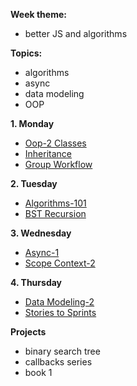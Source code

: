 **Week theme:**  
  * better JS and algorithms  


**Topics:**  
  * algorithms   
  * async  
  * data modeling   
  * OOP  
    

**1. Monday**   
  * [Oop-2 Classes](https://github.com/jankeLearning/content-md/blob/master/app-design/03-oop-2-classes.md)  
  * [Inheritance](https://github.com/jankeLearning/content-md/blob/master/js/03-inheritance.md)
  * [Group Workflow](https://github.com/jankeLearning/content-md/blob/master/git-workflow/03-group-workflow.md) 

**2. Tuesday**  
  * [Algorithms-101](https://github.com/jankeLearning/content-md/blob/master/algorithms/03-algorithms-101.md)  
  * [BST Recursion](https://github.com/jankeLearning/content-md/blob/master/algorithms/03-BST-recursion.md)  

**3. Wednesday**  
  * [Async-1](https://github.com/jankeLearning/content-md/blob/master/js/03-async-1.md)  
  * [Scope Context-2](https://github.com/jankeLearning/content-md/blob/master/js/03-scope-context-2.md)  

**4. Thursday**
  * [Data Modeling-2](https://github.com/jankeLearning/content-md/blob/master/app-design/03-data-modeling-2.md)  
  * [Stories to Sprints](https://github.com/jankeLearning/content-md/blob/master/dev-knowledge/03-stories-to-sprints.md)  
  
**Projects**  
  * binary search tree  
  * callbacks series  
  * book 1  

  